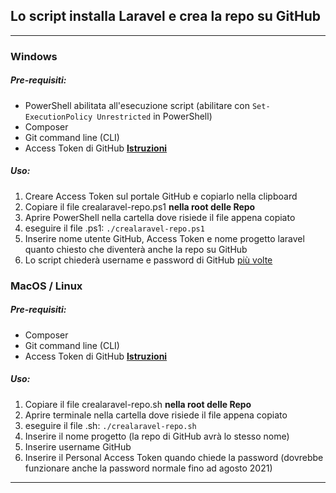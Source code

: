 <h2>Lo script installa Laravel e crea la repo su GitHub</h3>
<hr>
<h3>Windows</h3>
<h5>Pre-requisiti:</h5>
<ul>
    <li>PowerShell abilitata all'esecuzione script (abilitare con <code>Set-ExecutionPolicy Unrestricted</code> in PowerShell)</li>
    <li>Composer</li>
    <li>Git command line (CLI)</li>
    <li>Access Token di GitHub <a style="font-weight: bold; text-decoration: underline" href="https://docs.github.com/en/github/authenticating-to-github/creating-a-personal-access-token">Istruzioni</a> </li>
</ul>
<h5>Uso:</h5>
<ol>
<li>Creare Access Token sul portale GitHub e copiarlo nella clipboard</li>
<li>Copiare il file crealaravel-repo.ps1 <strong>nella root delle Repo</strong></li>
<li>Aprire PowerShell nella cartella dove risiede il file appena copiato</li>
<li>eseguire il file .ps1: <code>./crealaravel-repo.ps1</code> </li>
<li>Inserire nome utente GitHub, Access Token e nome progetto laravel quanto chiesto che diventerà anche la repo su GitHub</li>
<li>Lo script chiederà username e password di GitHub <span style="text-decoration: underline">più volte</span> </li>
</ol>
<h3>MacOS / Linux</h3>
<h5>Pre-requisiti:</h5>
<ul>
    <li>Composer</li>
    <li>Git command line (CLI)</li>
<li>Access Token di GitHub <a style="font-weight: bold; text-decoration: underline" href="https://docs.github.com/en/github/authenticating-to-github/creating-a-personal-access-token">Istruzioni</a> </li>
</ul>
<h5>Uso:</h5>
<ol>
<li>Copiare il file crealaravel-repo.sh <strong>nella root delle Repo</strong></li>
<li>Aprire terminale nella cartella dove risiede il file appena copiato</li>
<li>eseguire il file .sh: <code>./crealaravel-repo.sh</code> </li>
<li>Inserire il nome progetto (la repo di GitHub avrà lo stesso nome)</li>
<li>Inserire username GitHub</li>
<li>Inserire il Personal Access Token quando chiede la password (dovrebbe funzionare anche la password normale fino ad agosto 2021)</li>
</ol>

<hr>




